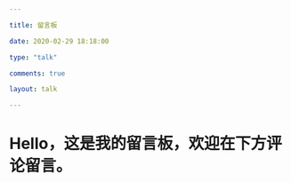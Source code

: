 ```yaml
---

title: 留言板

date: 2020-02-29 18:18:00   

type: "talk"                

comments: true 

layout: talk

---
```


<h1>Hello，这是我的留言板，欢迎在下方评论留言。</h1>
